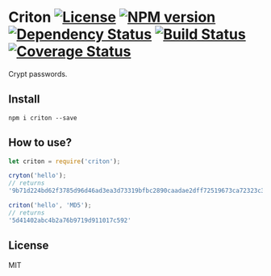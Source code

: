 # Criton [![License][LicenseIMGURL]][LicenseURL] [![NPM version][NPMIMGURL]][NPMURL] [![Dependency Status][DependencyStatusIMGURL]][DependencyStatusURL] [![Build Status][BuildStatusIMGURL]][BuildStatusURL] [![Coverage Status][CoverageIMGURL]][CoverageURL]

Crypt passwords.

## Install

```
npm i criton --save
```

## How to use?

```js
let criton = require('criton');

cryton('hello');
// returns
'9b71d224bd62f3785d96d46ad3ea3d73319bfbc2890caadae2dff72519673ca72323c3d99ba5c11d7c7acc6e14b8c5da0c4663475c2e5c3adef46f73bcdec043';

criton('hello', 'MD5');
// returns
'5d41402abc4b2a76b9719d911017c592'
```

## License

MIT

[NPMIMGURL]:                https://img.shields.io/npm/v/criton.svg?style=flat
[BuildStatusIMGURL]:        https://img.shields.io/travis/coderaiser/criton/master.svg?style=flat
[DependencyStatusIMGURL]:   https://img.shields.io/gemnasium/coderaiser/node-criton.svg?style=flat
[LicenseIMGURL]:            https://img.shields.io/badge/license-MIT-317BF9.svg?style=flat
[NPMURL]:                   https://npmjs.org/package/criton "npm"
[BuildStatusURL]:           https://travis-ci.org/coderaiser/criton  "Build Status"
[DependencyStatusURL]:      https://gemnasium.com/coderaiser/node-criton "Dependency Status"
[LicenseURL]:               https://tldrlegal.com/license/mit-license "MIT License"
[CoverageURL]:              https://coveralls.io/github/coderaiser/criton?branch=master
[CoverageIMGURL]:           https://coveralls.io/repos/coderaiser/criton/badge.svg?branch=master&service=github
